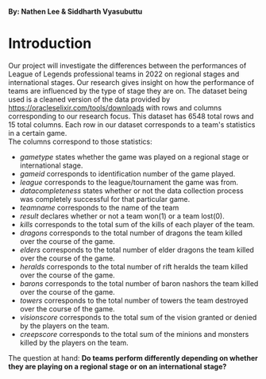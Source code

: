 **By: Nathen Lee & Siddharth Vyasubuttu**
# Introduction
Our project will investigate the differences between the performances of League of Legends professional teams in 2022 on regional stages and international stages. Our research gives insight on how the performance of teams are influenced by the type of stage they are on. The dataset being used is a cleaned version of the data provided by https://oracleselixir.com/tools/downloads with rows and columns corresponding to our research focus. This dataset has 6548 total rows and 15 total columns. Each row in our dataset corresponds to a team's statistics in a certain game.  
The columns correspond to those statistics:
- *gametype* states whether the game was played on a regional stage or international stage. 
- *gameid* corresponds to identification number of the game played.
- *league* corresponds to the league/tournament the game was from.
- *datacompleteness* states whether or not the data collection process was completely successful for that particular game.
- *teamname* corresponds to the name of the team
- *result* declares whether or not a team won(1) or a team lost(0).
- *kills* corresponds to the total sum of the kills of each player of the team. 
- *dragons* corresponds to the total number of dragons the team killed over the course of the game.
- *elders* corresponds to the total number of elder dragons the team killed over the course of the game.
- *heralds* corresponds to the total number of rift heralds the team killed over the course of the game.
- *barons* corresponds to the total number of baron nashors the team killed over the course of the game.
- *towers* corresponds to the total number of towers the team destroyed over the course of the game.
- *visionscore* corresponds to the total sum of the vision granted or denied by the players on the team. 
- *creepscore* corresponds to the total sum of the minions and monsters killed by the players on the team.

The question at hand: **Do teams perform differently depending on whether they are playing on a regional stage or on an international stage?**
